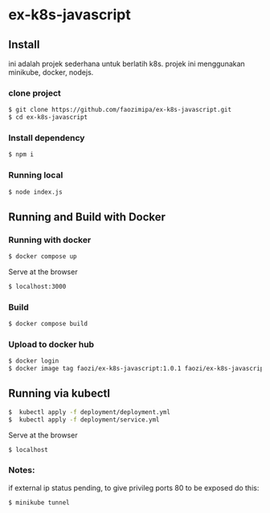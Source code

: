 # ex-k8s-javascript

## Install
ini adalah projek sederhana untuk berlatih k8s. projek ini menggunakan minikube, docker, nodejs.

### clone project
```sh
$ git clone https://github.com/faozimipa/ex-k8s-javascript.git
$ cd ex-k8s-javascript
```

### Install dependency
```sh
$ npm i
```

### Running local
```sh
$ node index.js
```

## Running and Build with Docker

### Running with docker
```sh
$ docker compose up
```
Serve at the browser
```sh
$ localhost:3000
```
### Build
```sh
$ docker compose build
```

### Upload to docker hub
```sh
$ docker login
$ docker image tag faozi/ex-k8s-javascript:1.0.1 faozi/ex-k8s-javascript:1.0.1
```

## Running via kubectl

```sh
$  kubectl apply -f deployment/deployment.yml
$  kubectl apply -f deployment/service.yml
```

Serve at the browser
```sh
$ localhost
```


### Notes: 
if external ip status pending, to give  privileg ports 80 to be exposed do this:
```sh
$ minikube tunnel
```


